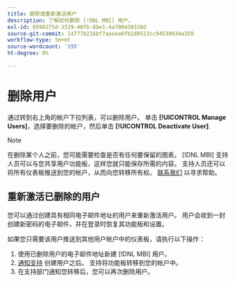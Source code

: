 ```yaml
---
title: 删除或重新激活用户
description: 了解如何删除 [!DNL MBI] 用户。
exl-id: 0590275d-3329-40fb-8be1-4a700438338d
source-git-commit: 14777b216bf7aaeea0fb2d0513cc94539034a359
workflow-type: tm+mt
source-wordcount: '195'
ht-degree: 0%

---
```


# 删除用户

通过转到右上角的帐户下拉列表，可以删除用户。 单击 **[!UICONTROL Manage Users]**，选择要删除的帐户，然后单击 **[!UICONTROL Deactivate User]**.

>[!NOTE]
>
>在删除某个人之前，您可能需要检查是否有任何要保留的图表。 [!DNL MBI] 支持人员可以与您共享用户功能板，这样您就只能保存所需的内容。 支持人员还可以将所有仪表板推送到您的帐户，从而向您转移所有权。 [联系我们](../../guide-overview.md) 以寻求帮助。

## 重新激活已删除的用户

您可以通过创建具有相同电子邮件地址的用户来重新激活用户。 用户会收到一封创建新密码的电子邮件，并在登录时恢复其功能板和设置。

如果您只需要该用户推送到其他用户帐户中的仪表板，请执行以下操作：

1. 使用已删除用户的电子邮件地址新建 [!DNL MBI] 用户。
1. [通知支持](https://experienceleague.adobe.com/docs/commerce-knowledge-base/kb/troubleshooting/miscellaneous/mbi-service-policies.html?lang=en) 创建用户之后。 支持将功能板转移到您的帐户中。
1. 在支持部门通知您转移后，您可以再次删除用户。
